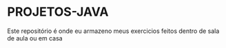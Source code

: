 # PROJETOS-JAVA
Este repositório é onde eu armazeno meus exercicios feitos dentro de sala de aula ou em casa
